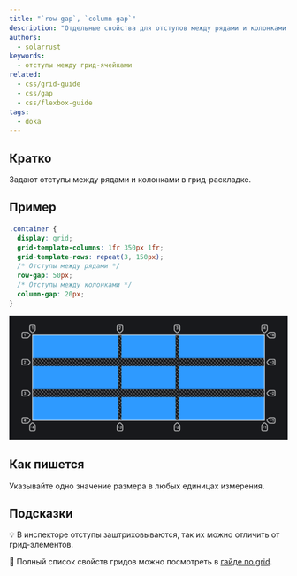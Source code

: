 ```yaml
---
title: "`row-gap`, `column-gap`"
description: "Отдельные свойства для отступов между рядами и колонками в грид-раскладке."
authors:
  - solarrust
keywords:
  - отступы между грид-ячейками
related:
  - css/grid-guide
  - css/gap
  - css/flexbox-guide
tags:
  - doka
---
```


## Кратко

Задают отступы между рядами и колонками в грид-раскладке.

## Пример

```css
.container {
  display: grid;
  grid-template-columns: 1fr 350px 1fr;
  grid-template-rows: repeat(3, 150px);
  /* Отступы между рядами */
  row-gap: 50px;
  /* Отступы между колонками */
  column-gap: 20px;
}
```

![Пример реализации свойств row-gap и column-gap](images/1.png)

## Как пишется

Указывайте одно значение размера в любых единицах измерения.

## Подсказки

💡 В инспекторе отступы заштриховываются, так их можно отличить от грид-элементов.

<aside>

📝 Полный список свойств гридов можно посмотреть в [гайде по grid](/css/grid-guide/).

</aside>
